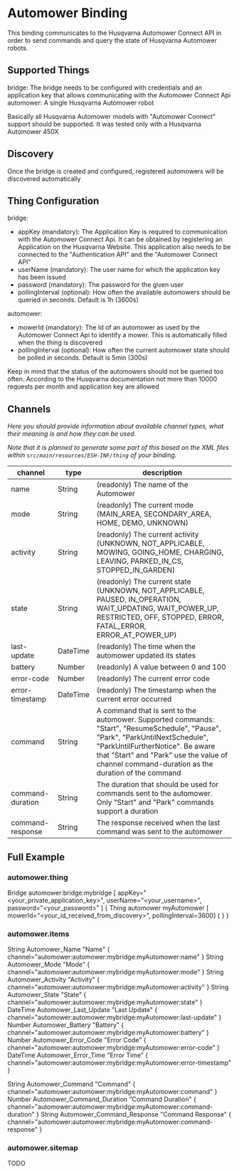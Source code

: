 # Automower Binding

This binding communicates to the Husqvarna Automower Connect API in order to send commands and query the state of Husqvarna Automower robots.

## Supported Things

bridge: The bridge needs to be configured with credentials and an application key that allows communicating with the Automower Connect Api
automower: A single Husqvarna Automower robot

Basically all Husqvarna Automower models with "Automower Connect" support should be supported. It was tested only with a Husqvarna Automower 450X


## Discovery

Once the bridge is created and configured, registered automowers will be discovered automatically


## Thing Configuration

bridge:
- appKey (mandatory): The Application Key is required to communication with the Automower Connect Api. It can be obtained by registering an Application on the Husqvarna Website. This application also needs to be connected to the "Authentication API" and the "Automower Connect API"
- userName (mandatory): The user name for which the application key has been issued
- password (mandatory): The password for the given user
- pollingInterval (optional): How often the available automowers should be queried in seconds. Default is 1h (3600s)

automower:
- mowerId (mandatory): The Id of an automower as used by the Automower Connect Api to identify a mower. This is automatically filled when the thing is discovered
- pollingInterval (optional): How often the current automower state should be polled in seconds. Default is 5min (300s)

Keep in mind that the status of the automowers should not be queried too often. According to the Husqvarna documentation not more than 10000 requests per month and application key are allowed

## Channels

_Here you should provide information about available channel types, what their meaning is and how they can be used._

_Note that it is planned to generate some part of this based on the XML files within ```src/main/resources/ESH-INF/thing``` of your binding._

| channel  | type   | description                  |
|----------|--------|------------------------------|
| name  | String | (readonly) The name of the Automower  |
| mode  | String | (readonly) The current mode (MAIN_AREA, SECONDARY_AREA, HOME, DEMO, UNKNOWN)  |
| activity  | String | (readonly) The current activity (UNKNOWN, NOT_APPLICABLE, MOWING, GOING_HOME, CHARGING, LEAVING, PARKED_IN_CS, STOPPED_IN_GARDEN)  |
| state  | String | (readonly) The current state (UNKNOWN, NOT_APPLICABLE, PAUSED, IN_OPERATION, WAIT_UPDATING, WAIT_POWER_UP, RESTRICTED, OFF, STOPPED, ERROR, FATAL_ERROR, ERROR_AT_POWER_UP)  |
| last-update  | DateTime | (readonly) The time when the automower updated its states  |
| battery  | Number | (readonly) A value between 0 and 100  |
| error-code  | Number | (readonly) The current error code  |
| error-timestamp  | DateTime | (readonly) The timestamp when the current error occurred  |
| command  | String | A command that is sent to the automower. Supported commands: "Start", "ResumeSchedule", "Pause", "Park", "ParkUntilNextSchedule", "ParkUntilFurtherNotice". Be aware that "Start" and "Park" use the value of channel command-duration as the duration of the command   |
| command-duration  | String | The duration that should be used for commands sent to the automower. Only "Start" and "Park" commands support a duration  |
| command-response  | String | The response received when the last command was sent to the automower  |

## Full Example

### automower.thing

Bridge automower:bridge:mybridge [ appKey="<your_private_application_key>", userName="<your_username>", password="<your_password>" ] {
	Thing automower myAutomower [ mowerId="<your_id_received_from_discovery>", pollingInterval=3600] {
    }
}


### automower.items

String Automower_Name               "Name"                   { channel="automower:automower:mybridge:myAutomower:name" }
String Automower_Mode               "Mode"                   { channel="automower:automower:mybridge:myAutomower:mode" }
String Automower_Activity           "Activity"         	     { channel="automower:automower:mybridge:myAutomower:activity" }
String Automower_State              "State"            	     { channel="automower:automower:mybridge:myAutomower:state" }
DateTime Automower_Last_Update      "Last Update"    	     { channel="automower:automower:mybridge:myAutomower:last-update" }
Number Automower_Battery            "Battery"                { channel="automower:automower:mybridge:myAutomower:battery" }
Number Automower_Error_Code         "Error Code"             { channel="automower:automower:mybridge:myAutomower:error-code" }
DateTime Automower_Error_Time       "Error Time"             { channel="automower:automower:mybridge:myAutomower:error-timestamp" }


String Automower_Command            "Command"          	     { channel="automower:automower:mybridge:myAutomower:command" }
Number Automower_Command_Duration   "Command Duration"       { channel="automower:automower:mybridge:myAutomower:command-duration" }
String Automower_Command_Response   "Command Response"       { channel="automower:automower:mybridge:myAutomower:command-response" }

### automower.sitemap

TODO
